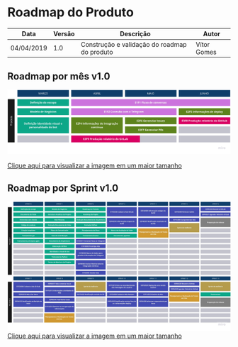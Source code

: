 # Roadmap do Produto

| **Data** | **Versão** | **Descrição** | **Autor** |
| --- | --- | --- | --- |
| 04/04/2019 | 1.0 | Construção e validação do roadmap do produto | Vítor Gomes |

## Roadmap por mês v1.0

![roadmap por mês v1.0](../img/roadmaps/product_roadmap_v1.jpg)

[Clique aqui para visualizar a imagem em um maior tamanho](https://raw.githubusercontent.com/fga-eps-mds/2019.1-ADA/gh-pages/docs/img/roadmaps/product_roadmap_v1.jpg)

## Roadmap por Sprint v1.0

![roadmap por sprint v1.0](../img/roadmaps/roadmap_sprint_v1.jpg)
[Clique aqui para visualizar a imagem em um maior tamanho](https://raw.githubusercontent.com/fga-eps-mds/2019.1-ADA/gh-pages/docs/img/roadmaps/roadmap_sprint_v1.jpg)
